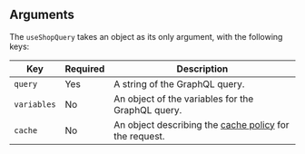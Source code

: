 ## Arguments

The `useShopQuery` takes an object as its only argument, with the following keys:

| Key         | Required | Description                                                                             |
| ----------- | -------- | --------------------------------------------------------------------------------------- |
| `query`     | Yes      | A string of the GraphQL query.                                                          |
| `variables` | No       | An object of the variables for the GraphQL query.                                       |
| `cache`     | No       | An object describing the [cache policy](/custom-storefronts/hydrogen/framework/cache) for the request. |
